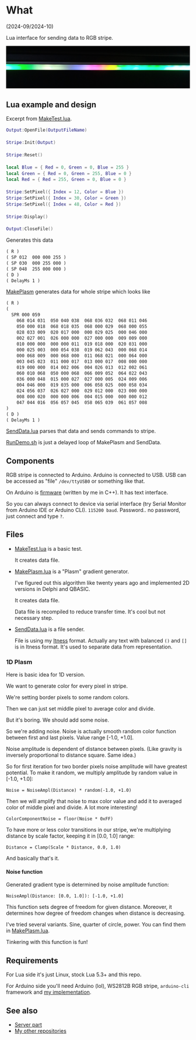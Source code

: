 # What

(2024-09/2024-10)

Lua interface for sending data to RGB stripe.

![Image](Images/Stripe.png)

## Lua example and design

Excerpt from [MakeTest.lua][MakeTest].

```Lua
Output:OpenFile(OutputFileName)

Stripe:Init(Output)

Stripe:Reset()

local Blue = { Red = 0, Green = 0, Blue = 255 }
local Green = { Red = 0, Green = 255, Blue = 0 }
local Red = { Red = 255, Green = 0, Blue = 0 }

Stripe:SetPixel({ Index = 12, Color = Blue })
Stripe:SetPixel({ Index = 30, Color = Green })
Stripe:SetPixel({ Index = 48, Color = Red })

Stripe:Display()

Output:CloseFile()
```

Generates this data

```
( R )
( SP 012  000 000 255 )
( SP 030  000 255 000 )
( SP 048  255 000 000 )
( D )
( DelayMs 1 )
```

[MakePlasm][MakePlasm] generates data for whole stripe which looks like

```
( R )
(
  SPR 000 059
    068 014 031  050 040 038  068 036 032  068 011 046
    050 000 018  068 018 035  068 000 029  068 000 055
    028 033 009  020 017 000  000 029 025  000 046 000
    002 027 001  026 000 000  027 000 000  009 009 000
    010 000 000  000 000 011  019 018 000  020 031 000
    000 025 003  000 054 038  019 062 043  000 068 014
    000 068 009  000 068 000  011 068 021  000 064 000
    003 045 023  011 000 017  013 000 017  008 000 000
    019 000 000  014 002 006  004 026 013  012 002 061
    060 010 068  050 000 068  066 009 052  064 022 043
    036 000 048  015 000 027  027 000 005  024 009 006
    004 046 000  019 035 000  006 058 025  000 058 034
    024 056 037  026 027 000  029 012 000  023 000 000
    008 000 020  000 000 006  004 015 000  000 000 012
    047 044 016  056 057 045  058 065 039  061 057 008
)
( D )
( DelayMs 1 )
```

[SendData.lua][SendData] parses that data and sends commands to stripe.

[RunDemo.sh][RunDemo] is just a delayed loop of MakePlasm and SendData.


## Components

RGB stripe is connected to Arduino. Arduino is connected to USB.
USB can be accessed as "file" `/dev/ttyUSB0` or something like that.

On Arduino is [firmware][Firmware] (written by me in C++).
It has text interface.

So you can always connect to device via serial interface (try
Serial Monitor from Arduino IDE or Arduino CLI). `115200 baud`.
Password.. no password, just connect and type `?`.


## Files

* [MakeTest.lua](MakeTest.lua) is a basic test.

  It creates data file.

* [MakePlasm.lua](MakePlasm.lua) is a "Plasm" gradient generator.

  I've figured out this algorithm like twenty years ago and implemented
  2D versions in Delphi and QBASIC.

  It creates data file.

  Data file is recompiled to reduce transfer time. It's cool but
  not necessary step.

* [SendData.lua](SendData.lua) is a file sender.

  File is using my [Itness][Itness] format. Actually any text with
  balanced `()` and `[]` is in Itness format. It's used to separate
  data from representation.


### 1D Plasm

Here is basic idea for 1D version.

We want to generate color for every pixel in stripe.

We're setting border pixels to some random colors.

Then we can just set middle pixel to average color and divide.

But it's boring. We should add some noise.

So we're adding noise. Noise is actually smooth random color function
between first and last pixels. Value range [-1.0, +1.0].

Noise amplitude is dependent of distance between pixels. (Like gravity
is inversely proportional to distance square. Same idea.)

So for first iteration for two border pixels noise amplitude will have
greatest potential. To make it random, we multiply amplitude by
random value in [-1.0, +1.0]:

```
Noise = NoiseAmpl(Distance) * random(-1.0, +1.0)
```

Then we will amplify that noise to max color value and add it to
averaged color of middle pixel and divide. A lot more interesting!

```
ColorComponentNoise = floor(Noise * 0xFF)
```

To have more or less color transitions in our stripe, we're multiplying
distance by scale factor, keeping it in [0.0, 1.0] range:

```
Distance = Clamp(Scale * Distance, 0.0, 1.0)
```

And basically that's it.


#### Noise function

Generated gradient type is determined by noise amplitude function:

```
NoiseAmpl(Distance: [0.0, 1.0]): [-1.0, +1.0]
```

This function sets degree of freedom for given distance. Moreover,
it determines how degree of freedom changes when distance is decreasing.

I've tried several variants. Sine, quarter of circle, power.
You can find them in [MakePlasm.lua](MakePlasm.lua).

Tinkering with this function is fun!


## Requirements

For Lua side it's just Linux, stock Lua 5.3+ and this repo.

For Arduino side you'll need Arduino (lol), WS2812B RGB stripe,
`arduino-cli` framework and [my implementation][firmware].


## See also

* [Server part][Firmware]
* [My other repositories][contents]

[Firmware]: https://github.com/martin-eden/Embedded-me_RgbStripeConsole
[Itness]: https://github.com/martin-eden/Lua-Itness
[contents]: https://github.com/martin-eden/contents

[MakeTest]: MakeTest.lua
[MakePlasm]: MakePlasm.lua
[SendData]: SendData.lua
[RunDemo]: RunDemo.sh
